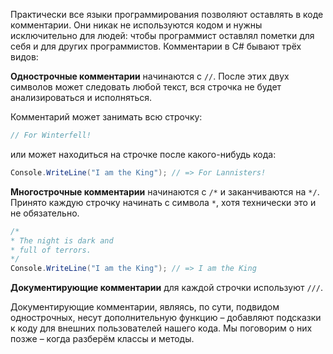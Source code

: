 
Практически все языки программирования позволяют оставлять в коде комментарии. Они никак не используются кодом и нужны исключительно для людей: чтобы программист оставлял пометки для себя и для других программистов. Комментарии в C# бывают трёх видов:

**Однострочные комментарии** начинаются с `//`. После этих двух символов может следовать любой текст, вся строчка не будет анализироваться и исполняться.

Комментарий может занимать всю строчку:

```cs
// For Winterfell!
```

или может находиться на строчке после какого-нибудь кода:

```cs
Console.WriteLine("I am the King"); // => For Lannisters!
```

**Многострочные комментарии** начинаются с `/*` и заканчиваются на `*/`. Принято каждую строчку начинать с символа `*`, хотя технически это и не обязательно.

```cs
/*
* The night is dark and
* full of terrors.
*/
Console.WriteLine("I am the King"); // => I am the King
```

**Документирующие комментарии** для каждой строчки используют `///`.

Документирующие комментарии, являясь, по сути, подвидом однострочных, несут дополнительную функцию – добавляют подсказки к коду для внешних пользователей нашего кода. Мы поговорим о них позже – когда разберём классы и методы.
